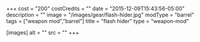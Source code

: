 +++
cost = "200"
costCredits = ""
date = "2015-12-09T15:43:56-05:00"
description = ""
image = "/images/gear/flash-hider.jpg"
modType = "barrel"
tags = ["weapon mod","barrel"]
title = "flash hider"
type = "weapon-mod"

[images]
  alt = ""
  src = ""
+++
